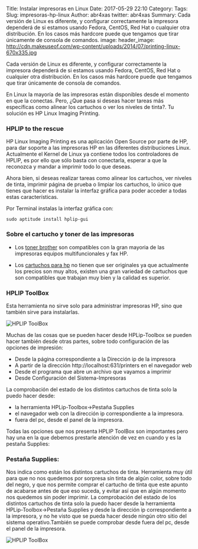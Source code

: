 Title: Instalar impresoras en Linux
Date: 2017-05-29 22:10
Category:
Tags:
Slug: impresoras-hp-linux
Author: abr4xas
twitter: abr4xas
Summary: Cada versión de Linux es diferente, y configurar correctamente la impresora dependerá de si estamos usando Fedora, CentOS, Red Hat o cualquier otra distribución. En los casos más hardcore puede que tengamos que tirar únicamente de consola de comandos. 
image:
header_image: http://cdn.makeuseof.com/wp-content/uploads/2014/07/printing-linux-670x335.jpg

Cada versión de Linux es diferente, y configurar correctamente la impresora dependerá de si estamos usando Fedora, CentOS, Red Hat o cualquier otra distribución. En los casos más hardcore puede que tengamos que tirar únicamente de consola de comandos. 

En Linux la mayoría de las impresoras están disponibles desde el momento en que la conectas. Pero, ¿Que pasa si deseas hacer tareas más específicas como alinear los cartuchos o ver los niveles de tinta?. Tu solución es  HP Linux Imaging Printing.

### HPLIP to the rescue


HP Linux Imaging Printing es una aplicación Open Source por parte de HP, para dar soporte a las impresoras HP en las diferentes distribuciones Linux. Actualmente el Kernel de Linux ya contiene todos los controladores de HPLIP, es por ello que sólo basta con conectarla, esperar a que la reconozca y mandar a imprimir todo lo que deseas.

Ahora bien, si deseas realizar tareas como alinear los cartuchos, ver niveles de tinta, imprimir página de prueba o limpiar los cartuchos, lo único que tienes que hacer es instalar la interfaz gráfica para poder acceder a todas estas características.

Por Terminal instalas la interfaz gráfica con:

```
sudo aptitude install hplip-gui 
```

### Sobre el cartucho y toner de las impresoras


* Los <a href="https://www.astinta.es/3-toner-brother" target="_blank" rel="follow">toner brother</a> son compatibles con la gran mayoria de las impresoras equipos multifuncionales y fax HP.

* Los <a href="https://www.astinta.es/7-cartuchos-tinta-hp" target="_blank" rel="follow">cartuchos para hp</a> no tienen que ser originales ya que actualmente los precios son muy altos, existen una gran variedad de cartuchos que son compatibles que trabajan muy bien y la calidad es superior.


### HPLIP ToolBox

Esta herramienta no sirve solo para administrar impresoras HP, sino que también sirve para instalarlas.


![HPLIP ToolBox](http://3.bp.blogspot.com/-Xv4a4nLojfw/U-JytI8An6I/AAAAAAAACME/zUZUXcaPcBM/s1600/hp-actions.png)

Muchas de las cosas que se pueden hacer desde HPLip-Toolbox se pueden hacer también desde otras partes, sobre todo  configuración de las opciones de impresión:

- Desde la página correspondiente a la Dirección ip de la impresora
- A partir de la dirección http://localhost:631/printers en el navegador web
- Desde el programa que abre un archivo que vayamos a imprimir
- Desde Configuración del Sistema-Impresoras 
  
La comprobación del estado de los distintos cartuchos de tinta solo la puedo hacer desde:

- la herramienta HPLip-Toolbox->Pestaña Supplies
- el navegador web con la dirección ip correspondiente a la impresora.
- fuera del pc, desde el panel de la impresora.


Todas las opciones que nos presenta HPLIP ToolBox son importantes pero hay una en la que debemos prestarle atención de vez en cuando y es la pestaña Supplies:

### Pestaña Supplies:

Nos indica como están los distintos cartuchos de tinta. Herramienta muy útil para que no nos quedemos por sorpresa sin tinta de algún color, sobre todo del negro, y que nos permite comprar el cartucho de tinta que este apunto de acabarse antes de que eso suceda, y evitar así que en algún momento nos quedemos sin poder imprimir.
La comprobación del estado de los distintos cartuchos de tinta solo la puedo hacer desde la herramienta HPLip-Toolbox->Pestaña Supplies y desde la dirección ip correspondiente a la impresora, y no he visto que se pueda hacer desde ningún otro sitio del sistema operativo.También se puede comprobar desde fuera del pc, desde el panel de la impresora.


![HPLIP ToolBox](http://2.bp.blogspot.com/-YcoYKSDtCPQ/U_9HugiD9GI/AAAAAAAACRA/MXiszmhWuZk/s1600/hplip-supplies.png)